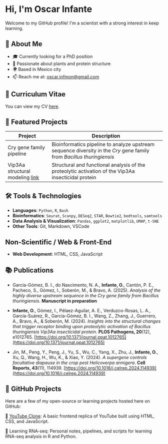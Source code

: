 # Hi, I'm Oscar Infante

Welcome to my GitHub profile! I'm a scientist with a strong interest in keep learning.

## 🚀 About Me

- 🎓 Currently looking for a PhD position
- 🔬 Passionate about plants and protein structure
- 🌍 Based in Mexico city
- 📫 Reach me at: oscar.infmon@gmail.com

## 📄 Curriculum Vitae

You can view my CV [here](https://drive.google.com/file/d/1HdPrHUJLMqWeRXGyAzjRntHQd267PMNf/view?usp=sharing).

## 🔬 Featured Projects

| Project | Description |
|--------|-------------|
| Cry gene family pipeline | Bioinformatics pipeline to analyze upstream sequence diversity in the *Cry* gene family from *Bacillus thuringiensis* |
| Vip3Aa structural modeling [link](https://doi.org/10.1371/journal.ppat.1012765) | Structural and functional analysis of the proteolytic activation of the Vip3Aa insecticidal protein | 

## 🛠️ Tools & Technologies

- **Languages**: `Python`, `R`, `Bash`
- **Bioinformatics**: `Seurat`, `Scanpy`, `DESeq2`, `STAR`, `Bowtie2`, `bedtools`, `samtools`
- **Data Analysis & Visualization**: `Pandas`, `ggplot2`, `matplotlib`, `UMAP`, `t-SNE`
- **Other Tools**: Git, Markdown, VSCode

## Non-Scientific / Web & Front-End

- **Web Development**: HTML, CSS, JavaScript


## 📚 Publications

- García-Gómez, B. I., do Nascimento, N. A., **Infante, O.**, Cantón, P. E., Pacheco, S., Gómez, I., Soberón, M., & Bravo, A. (2025). *Analysis of the highly diverse upstream sequence in the Cry gene family from Bacillus thuringiensis*. **Manuscript in preparation**

- **Infante, O.**, Gómez, I., Pélaez-Aguilar, A. E., Verduzco-Rosas, L. A., García-Suárez, R., García-Gómez, B. I., Wang, Z., Zhang, J., Guerrero, A., Bravo, A., & Soberón, M. (2024). *Insights into the structural changes that trigger receptor binding upon proteolytic activation of Bacillus thuringiensis Vip3Aa insecticidal protein*. **PLOS Pathogens, 20**(12), e1012765. [https://doi.org/10.1371/journal.ppat.1012765](https://doi.org/10.1371/journal.ppat.1012765)

- Jin, M., Peng, Y., Peng, J., Yu, S., Wu, C., Yang, X., Zhu, J., **Infante, O.**, Xu, Q., Wang, H., Wu, K., & Xiao, Y. (2024). *A supergene controls facultative diapause in the crop pest Helicoverpa armigera*. **Cell Reports, 43**(11), 114939. [https://doi.org/10.1016/j.celrep.2024.114939](https://doi.org/10.1016/j.celrep.2024.114939)

## 📁 GitHub Projects

Here are a few of my open-source or learning projects hosted here on GitHub:

🔧 [YouTube Clone](https://alexei-im.github.io/Learning_HTMLandCSS/index.html): A basic frontend replica of YouTube built using HTML, CSS, and JavaScript.

🧬 Learning RNA-seq: Personal notes, pipelines, and scripts for learning RNA-seq analysis in R and Python.




